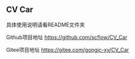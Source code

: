 ## CV Car

具体使用说明请看README文件夹

Github项目地址 https://github.com/scflow/CV_Car

Gitee项目地址 https://gitee.com/gongjc-xy/CV_Car